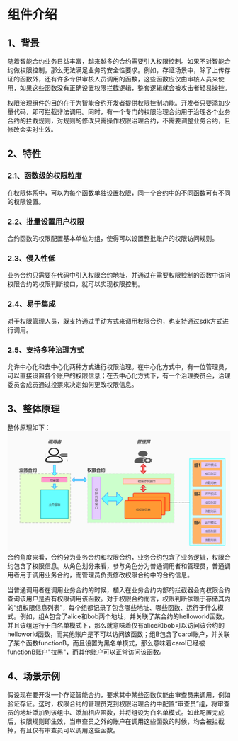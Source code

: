 # 组件介绍


## 1、背景

随着智能合约业务日益丰富，越来越多的合约需要引入权限控制。如果不对智能合约做权限控制，那么无法满足业务的安全性要求。例如，存证场景中，除了上传存证的函数外，还有许多专供审核人员调用的函数，这些函数应仅由审核人员来使用，如果这些函数没有正确设置权限拦截逻辑，整套逻辑就会被攻击者轻易操控。

权限治理组件的目的在于为智能合约开发者提供权限控制功能。开发者只要添加少量代码，即可拦截非法调用。同时，有一个专门的权限治理合约用于治理各个业务合约的拦截规则，对规则的修改只需操作权限治理合约，不需要调整业务合约，且修改会实时生效。

## 2、特性
### 2.1、函数级的权限粒度
在权限体系中，可以为每个函数单独设置权限，同一个合约中的不同函数可有不同的权限设置。
### 2.2、批量设置用户权限
合约函数的权限配置基本单位为组，使得可以设置整批账户的权限访问规则。
### 2.3、侵入性低
业务合约只需要在代码中引入权限合约地址，并通过在需要权限控制的函数中访问权限合约的权限判断接口，就可以实现权限控制。
### 2.4、易于集成
对于权限管理人员，既支持通过手动方式来调用权限合约，也支持通过sdk方式进行调用。
### 2.5、支持多种治理方式
允许中心化和去中心化两种方式进行权限治理。在中心化方式中，有一位管理员，可以直接设置各个账户的权限信息；在去中心化方式下，有一个治理委员会，治理委员会成员通过投票来决定如何更改权限信息。


## 3、整体原理
整体原理如下：
![](img/arch.png)
合约角度来看，合约分为业务合约和权限合约，业务合约包含了业务逻辑，权限合约包含了权限信息。从角色划分来看，参与角色分为普通调用者和管理员，普通调用者用于调用业务合约，而管理员负责修改权限合约中的合约信息。

当普通调用者在调用业务合约的时候，植入在业务合约内部的拦截器会向权限合约查询该用户是否有权限调用该函数。对于权限合约而言，权限判断依赖于存储其内的“组权限信息列表”，每个组都记录了包含哪些地址、哪些函数、运行于什么模式。例如，组A包含了alice和bob两个地址，并关联了某合约的helloworld函数，并且该组运行于白名单模式下，那么就意味着仅有alice和bob可以访问该合约的helloworld函数，而其他账户是不可以访问该函数；组B包含了carol账户，并关联了某个函数functionB，而且设置为黑名单模式，那么意味着carol已经被functionB账户"拉黑"，而其他账户可以正常访问该函数。

## 4、场景示例
假设现在要开发一个存证智能合约，要求其中某些函数仅能由审查员来调用，例如验证存证。这时，权限合约的管理员克到权限治理合约中配置“审查员”组，将审查员的地址添加到该组中、添加相应函数，并将组设为白名单模式。如此配置完成后，权限规则即生效，当审查员之外的账户在调用这些函数的时候，均会被拦截掉，有且仅有审查员可以调用这些函数。
